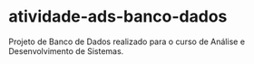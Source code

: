 # atividade-ads-banco-dados
Projeto de Banco de Dados realizado para o curso de Análise e Desenvolvimento de Sistemas.
